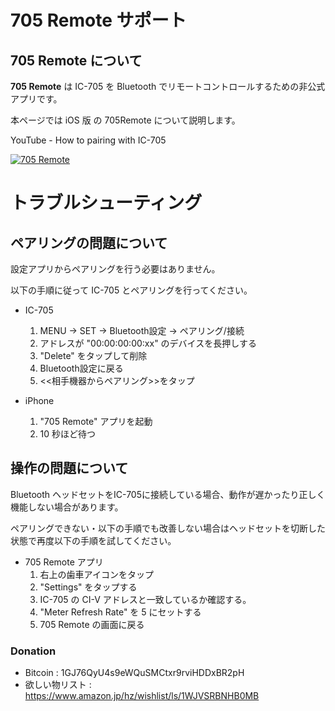 # 705 Remote サポート

## 705 Remote について
**705 Remote** は IC-705 を Bluetooth でリモートコントロールするための非公式アプリです。

本ページでは iOS 版 の 705Remote について説明します。 

YouTube - How to pairing with IC-705

[![705 Remote](http://img.youtube.com/vi/0KiToqVZArM/0.jpg)](https://www.youtube.com/watch?v=0KiToqVZArM "705 Remote")

# トラブルシューティング
## ペアリングの問題について
設定アプリからペアリングを行う必要はありません。

以下の手順に従って IC-705 とペアリングを行ってください。

* IC-705
  1. MENU -> SET -> Bluetooth設定 -> ペアリング/接続
  2. アドレスが "00:00:00:00:xx" のデバイスを長押しする
  3. "Delete" をタップして削除
  4. Bluetooth設定に戻る
  5. <\<相手機器からペアリング\>>をタップ

* iPhone
  1. "705 Remote" アプリを起動
  2. 10 秒ほど待つ

## 操作の問題について
Bluetooth ヘッドセットをIC-705に接続している場合、動作が遅かったり正しく機能しない場合があります。

ペアリングできない・以下の手順でも改善しない場合はヘッドセットを切断した状態で再度以下の手順を試してください。

* 705 Remote アプリ
  1. 右上の歯車アイコンをタップ
  2. "Settings" をタップする
  3. IC-705 の CI-V アドレスと一致しているか確認する。
  4. "Meter Refresh Rate" を 5 にセットする
  5. 705 Remote の画面に戻る

### Donation
* Bitcoin : 1GJ76QyU4s9eWQuSMCtxr9rviHDDxBR2pH
* 欲しい物リスト : https://www.amazon.jp/hz/wishlist/ls/1WJVSRBNHB0MB
